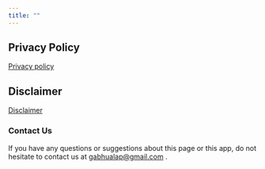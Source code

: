 ```yaml
---
title: ""
---
```


## Privacy Policy

[Privacy policy](https://ghl-apps.github.io/bc-traffic-tickets-calculator/privacy/)


## Disclaimer

[Disclaimer](https://ghl-apps.github.io/bc-traffic-tickets-calculator/disclaimer/)



### Contact Us

If you have any questions or suggestions about this page or this app, do not hesitate to contact us at <gabhualap@gmail.com> .

